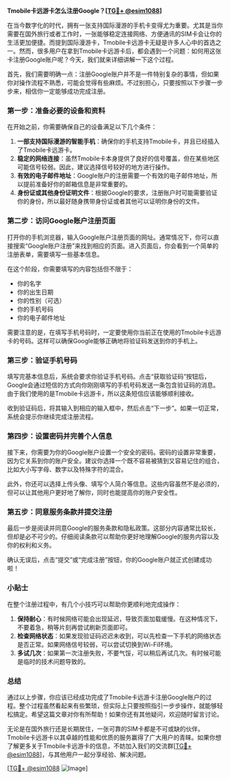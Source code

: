 **Tmobile卡远游卡怎么注册Google？[[TG💪+ @esim1088](https://t.me/s/esim1088)]**

在当今数字化的时代，拥有一张支持国际漫游的手机卡变得尤为重要。尤其是当你需要在国外旅行或者工作时，一张能够稳定连接网络、方便通讯的SIM卡会让你的生活更加便捷。而提到国际漫游卡，Tmobile卡远游卡无疑是许多人心中的首选之一。然而，很多用户在拿到Tmobile卡远游卡后，都会遇到一个问题：如何用这张卡注册Google账户呢？今天，我们就来详细讲解一下这个过程。

首先，我们需要明确一点：注册Google账户并不是一件特别复杂的事情，但如果你对操作流程不熟悉，可能会觉得有些麻烦。不过别担心，只要按照以下步骤一步步来，相信你一定能够成功完成注册。

### 第一步：准备必要的设备和资料

在开始之前，你需要确保自己的设备满足以下几个条件：

1. **一部支持国际漫游的智能手机**：确保你的手机支持Tmobile卡，并且已经插入了Tmobile卡远游卡。
2. **稳定的网络连接**：虽然Tmobile卡本身提供了良好的信号覆盖，但在某些地区可能信号较弱。因此，建议选择信号较好的地方进行操作。
3. **有效的电子邮件地址**：Google账户的注册需要一个有效的电子邮件地址，所以提前准备好你的邮箱信息是非常重要的。
4. **身份证或其他身份证明文件**：根据Google的要求，注册账户时可能需要验证你的身份，所以最好随身携带身份证或者其他可以证明你身份的文件。

### 第二步：访问Google账户注册页面

打开你的手机浏览器，输入Google账户注册页面的网址。通常情况下，你可以直接搜索“Google账户注册”来找到相应的页面。进入页面后，你会看到一个简单的注册表单，需要填写一些基本信息。

在这个阶段，你需要填写的内容包括但不限于：

- 你的名字
- 你的出生日期
- 你的性别（可选）
- 你的手机号码
- 你的电子邮件地址

需要注意的是，在填写手机号码时，一定要使用你当前正在使用的Tmobile卡远游卡的号码。这样可以确保Google能够正确地将验证码发送到你的手机上。

### 第三步：验证手机号码

填写完基本信息后，系统会要求你验证手机号码。点击“获取验证码”按钮后，Google会通过短信的方式向你刚刚填写的手机号码发送一条包含验证码的消息。由于我们使用的是Tmobile卡远游卡，所以这条短信应该能够顺利接收。

收到验证码后，将其输入到相应的输入框中，然后点击“下一步”。如果一切正常，系统会提示你继续完成注册流程。

### 第四步：设置密码并完善个人信息

接下来，你需要为你的Google账户设置一个安全的密码。密码的设置非常重要，因为它关系到你的账户安全。建议你选择一个既不容易被猜到又容易记住的组合，比如大小写字母、数字以及特殊字符的混合。

此外，你还可以选择上传头像、填写个人简介等信息。这些内容虽然不是必须的，但可以让其他用户更好地了解你，同时也能提高你的账户安全性。

### 第五步：同意服务条款并提交注册

最后一步是阅读并同意Google的服务条款和隐私政策。这部分内容通常比较长，但却是必不可少的。仔细阅读条款可以帮助你更好地理解Google的服务内容以及你的权利和义务。

确认无误后，点击“提交”或“完成注册”按钮，你的Google账户就正式创建成功啦！

### 小贴士

在整个注册过程中，有几个小技巧可以帮助你更顺利地完成操作：

1. **保持耐心**：有时候网络可能会出现延迟，导致页面加载缓慢。在这种情况下，不要着急，稍等片刻再尝试刷新页面即可。
2. **检查网络状态**：如果发现验证码迟迟未收到，可以先检查一下手机的网络状态是否正常。如果网络信号较弱，可以尝试切换到Wi-Fi环境。
3. **多试几次**：如果第一次注册失败，不要气馁，可以稍后再试几次。有时候可能是临时的技术问题导致的。

### 总结

通过以上步骤，你应该已经成功完成了Tmobile卡远游卡注册Google账户的过程。整个过程虽然看起来有些繁琐，但实际上只要按照指引一步步操作，就能够轻松搞定。希望这篇文章对你有所帮助！如果你还有其他疑问，欢迎随时留言讨论。

无论是在国外旅行还是长期居住，一张可靠的SIM卡都是不可或缺的伙伴。Tmobile卡远游卡以其卓越的性能和优质的服务赢得了广大用户的青睐。如果你想了解更多关于Tmobile卡远游卡的信息，不妨加入我们的交流群[[TG💪+ @esim1088](https://t.me/s/esim1088)]，与其他用户一起分享经验、解决问题。

[[TG💪+ @esim1088](https://t.me/s/esim1088) ![Image](https://i.postimg.cc/4NQfJmqS/Snipaste-2025-05-13-00-14-12.png)]
